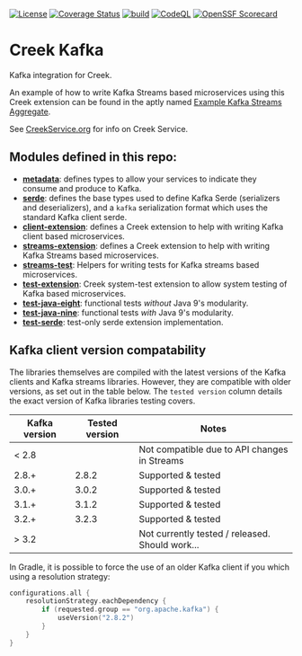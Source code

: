 [![License](https://img.shields.io/badge/License-Apache%202.0-blue.svg)](https://opensource.org/licenses/Apache-2.0)
[![Coverage Status](https://coveralls.io/repos/github/creek-service/creek-kafka/badge.svg?branch=main)](https://coveralls.io/github/creek-service/creek-kafka?branch=main)
[![build](https://github.com/creek-service/creek-kafka/actions/workflows/build.yml/badge.svg)](https://github.com/creek-service/creek-kafka/actions/workflows/build.yml)
[![CodeQL](https://github.com/creek-service/creek-kafka/actions/workflows/codeql.yml/badge.svg)](https://github.com/creek-service/creek-kafka/actions/workflows/codeql.yml)
[![OpenSSF Scorecard](https://api.securityscorecards.dev/projects/github.com/creek-service/creek-kafka/badge)](https://api.securityscorecards.dev/projects/github.com/creek-service/creek-kafka)

# Creek Kafka

Kafka integration for Creek.

An example of how to write Kafka Streams based microservices using this Creek extension can be found in the
aptly named [Example Kafka Streams Aggregate][1].

See [CreekService.org](https://www.creekservice.org) for info on Creek Service.

## Modules defined in this repo:

* **[metadata](metadata)**: defines types to allow your services to indicate they consume and produce to Kafka.
* **[serde](serde)**: defines the base types used to define Kafka Serde (serializers and deserializers), 
                      and a `kafka` serialization format which uses the standard Kafka client serde.
* **[client-extension](client-extension)**: defines a Creek extension to help with writing Kafka client based microservices.
* **[streams-extension](streams-extension)**: defines a Creek extension to help with writing Kafka Streams based microservices.
* **[streams-test](streams-test)**: Helpers for writing tests for Kafka streams based microservices.
* **[test-extension](test-extension)**: Creek system-test extension to allow system testing of Kafka based microservices.
* **[test-java-eight](test-java-eight)**: functional tests *without* Java 9's modularity.
* **[test-java-nine](test-java-nine)**: functional tests *with* Java 9's modularity.
* **[test-serde](test-serde)**: test-only serde extension implementation.

## Kafka client version compatability

The libraries themselves are compiled with the latest versions of the Kafka clients and Kafka streams libraries.
However, they are compatible with older versions, as set out in the table below. 
The `tested version` column details the exact version of Kafka libraries testing covers.

| Kafka version | Tested version | Notes                                           |
|---------------|----------------|-------------------------------------------------|
| < 2.8         |                | Not compatible due to API changes in Streams    |
| 2.8.+         | 2.8.2          | Supported & tested                              |
| 3.0.+         | 3.0.2          | Supported & tested                              |
| 3.1.+         | 3.1.2          | Supported & tested                              |
| 3.2.+         | 3.2.3          | Supported & tested                              |
| > 3.2         |                | Not currently tested / released. Should work... |

In Gradle, it is possible to force the use of an older Kafka client if you which using a resolution strategy:

```kotlin
configurations.all {
    resolutionStrategy.eachDependency {
        if (requested.group == "org.apache.kafka") {
            useVersion("2.8.2")
        }
    }
}
```

[1]: https://github.com/creek-service/example-kafka-streams-aggregate